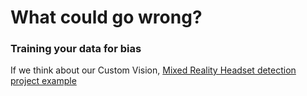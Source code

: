 # What could go wrong?

### Training your data for bias

If we think about our Custom Vision, [Mixed Reality Headset detection project example](../)

